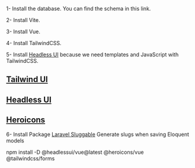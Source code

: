 

1- Install the database. You can find the schema in this link.

2- Install Vite.

3- Install Vue.

4- Install TailwindCSS.

5- Install [Headless UI](https://headlessui.com/) because we need templates and JavaScript with TailwindCSS.
<br />
## [Tailwind UI](https://tailwindui.com/) <br />
## [Headless UI](https://headlessui.com/)<br />
## [Heroicons](https://heroicons.com/)<br />

6- Install Package [Laravel Sluggable](https://github.com/spatie/laravel-sluggable/) Generate slugs when saving Eloquent models




npm install -D  @headlessui/vue@latest @heroicons/vue @tailwindcss/forms
